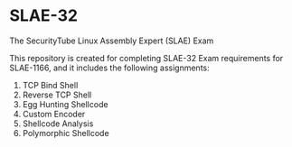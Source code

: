 # SLAE-32
The SecurityTube Linux Assembly Expert (SLAE) Exam

This repository is created for completing SLAE-32 Exam requirements for SLAE-1166, and it includes the following assignments:

1. TCP Bind Shell
2. Reverse TCP Shell
3. Egg Hunting Shellcode
4. Custom Encoder
5. Shellcode Analysis
6. Polymorphic Shellcode
